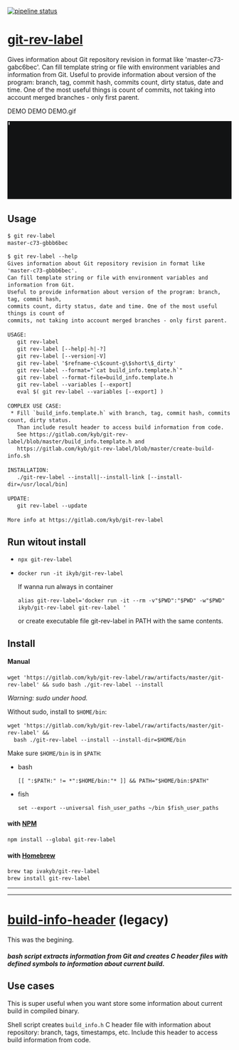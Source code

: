 [![pipeline status](https://gitlab.com/kyb/git-rev-label/badges/master/pipeline.svg)](https://gitlab.com/kyb/git-rev-label/pipelines?scope=branches)


# [git-rev-label](git-rev-label.sh) 
Gives information about Git repository revision in format like 'master-c73-gabc6bec'. 
Can fill template string or file with environment variables and information from Git. 
Useful to provide information about version of the program: branch, tag, commit hash, 
commits count, dirty status, date and time. One of the most useful things is count of 
commits, not taking into account merged branches - only first parent.

DEMO DEMO DEMO.gif

[ ![](demo/demo-part2.gif) ](https://asciinema.org/a/li8MyPUwOfaS5T9GmxjbZXQeV)


## Usage
```
$ git rev-label
master-c73-gbbb6bec
```

```
$ git rev-label --help
Gives information about Git repository revision in format like 'master-c73-gbbb6bec'.
Can fill template string or file with environment variables and information from Git. 
Useful to provide information about version of the program: branch, tag, commit hash, 
commits count, dirty status, date and time. One of the most useful things is count of 
commits, not taking into account merged branches - only first parent.

USAGE:
   git rev-label
   git rev-label [--help|-h|-?]
   git rev-label [--version|-V]
   git rev-label '$refname-c\$count-g\$short\$_dirty'
   git rev-label --format="`cat build_info.template.h`"
   git rev-label --format-file=build_info.template.h
   git rev-label --variables [--export]
   eval $( git rev-label --variables [--export] )

COMPLEX USE CASE:
 * Fill `build_info.template.h` with branch, tag, commit hash, commits count, dirty status. 
   Than include result header to access build information from code. 
   See https://gitlab.com/kyb/git-rev-label/blob/master/build_info.template.h and
   https://gitlab.com/kyb/git-rev-label/blob/master/create-build-info.sh

INSTALLATION:
   ./git-rev-label --install|--install-link [--install-dir=/usr/local/bin]

UPDATE:
   git rev-label --update

More info at https://gitlab.com/kyb/git-rev-label
```

## Run witout install
*  
  ```
  npx git-rev-label
  ```
* 
  ``` 
  docker run -it ikyb/git-rev-label
  ```
  If wanna run always in container
  ```
  alias git-rev-label='docker run -it --rm -v"$PWD":"$PWD" -w"$PWD" ikyb/git-rev-label git-rev-label '
  ```
  or create executable file git-rev-label in PATH with the same contents.

## Install
#### Manual
```
wget 'https://gitlab.com/kyb/git-rev-label/raw/artifacts/master/git-rev-label' && sudo bash ./git-rev-label --install
```
*Warning: sudo under hood.*  

Without sudo, install to `$HOME/bin`:
```
wget 'https://gitlab.com/kyb/git-rev-label/raw/artifacts/master/git-rev-label' && 
  bash ./git-rev-label --install --install-dir=$HOME/bin
```

Make sure `$HOME/bin` is in `$PATH`:
* bash  
  ```
  [[ ":$PATH:" != *":$HOME/bin:"* ]] && PATH="$HOME/bin:$PATH"
  ```
* fish  
  ```
  set --export --universal fish_user_paths ~/bin $fish_user_paths
  ```

#### with [NPM](https://npm.org)
    npm install --global git-rev-label

#### with [Homebrew](https://brew.sh)
```
brew tap ivakyb/git-rev-label
brew install git-rev-label
```


-----------------------
-----------------------


# [build-info-header](legacy-build_info) (legacy)
This was the begining.
##### bash script extracts information from Git and creates C header files with defined symbols to information about current build.

## Use cases
This is super useful when you want store some information about current build in compiled binary.


Shell script creates `build_info.h` C header file with information about repository: branch, tags, timestamps, etc.
Include this header to access build information from code.
